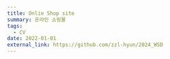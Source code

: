 ```yaml
---
title: Onlie Shop site
summary: 온라인 쇼핑몰
tags:
  - CV
date: 2022-01-01
external_link: https://github.com/zzl-hyun/2024_WSD
---
```

